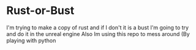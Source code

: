 # Rust-or-Bust
I'm trying to make a copy of rust and if I don't it is a bust
I'm going to try and do it in the unreal engine
Also Im using this repo to mess around (By playing with python
